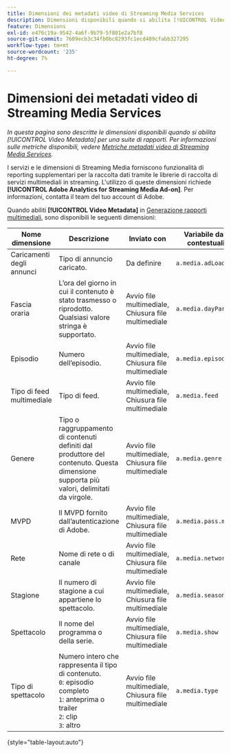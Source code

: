 ```yaml
---
title: Dimensioni dei metadati video di Streaming Media Services
description: Dimensioni disponibili quando si abilita [!UICONTROL Video Metadata] per una suite di rapporti.
feature: Dimensions
exl-id: e476c19a-9542-4a6f-9b79-5f801e2a7bf8
source-git-commit: 7609ecb3c34fb0bc8293fc1ecd409cfabb327295
workflow-type: tm+mt
source-wordcount: '235'
ht-degree: 7%

---
```


# Dimensioni dei metadati video di Streaming Media Services

*In questa pagina sono descritte le dimensioni disponibili quando si abilita [!UICONTROL Video Metadata] per una suite di rapporti. Per informazioni sulle metriche disponibili, vedere [Metriche metadati video di Streaming Media Services](../metrics/sm-video-metadata.md).*

I servizi e le dimensioni di Streaming Media forniscono funzionalità di reporting supplementari per la raccolta dati tramite le librerie di raccolta di servizi multimediali in streaming. L&#39;utilizzo di queste dimensioni richiede **[!UICONTROL Adobe Analytics for Streaming Media Ad-on]**. Per informazioni, contatta il team del tuo account di Adobe.

Quando abiliti **[!UICONTROL Video Metadata]** in [Generazione rapporti multimediali](/help/admin/admin/c-manage-report-suites/c-edit-report-suites/media-management.md), sono disponibili le seguenti dimensioni:

| Nome dimensione | Descrizione | Inviato con | Variabile dati contestuali |
| --- | --- | --- | --- |
| Caricamenti degli annunci | Tipo di annuncio caricato. | Da definire | `a.media.adLoad` |
| Fascia oraria | L’ora del giorno in cui il contenuto è stato trasmesso o riprodotto. Qualsiasi valore stringa è supportato. | Avvio file multimediale, Chiusura file multimediale | `a.media.dayPart` |
| Episodio | Numero dell’episodio. | Avvio file multimediale, Chiusura file multimediale | `a.media.episode` |
| Tipo di feed multimediale | Tipo di feed. | Avvio file multimediale, Chiusura file multimediale | `a.media.feed` |
| Genere | Tipo o raggruppamento di contenuti definiti dal produttore del contenuto. Questa dimensione supporta più valori, delimitati da virgole. | Avvio file multimediale, Chiusura file multimediale | `a.media.genre` |
| MVPD | Il MVPD fornito dall’autenticazione di Adobe. | Avvio file multimediale, Chiusura file multimediale | `a.media.pass.mvpd` |
| Rete | Nome di rete o di canale | Avvio file multimediale, Chiusura file multimediale | `a.media.network` |
| Stagione | Il numero di stagione a cui appartiene lo spettacolo. | Avvio file multimediale, Chiusura file multimediale | `a.media.season` |
| Spettacolo | Il nome del programma o della serie. | Avvio file multimediale, Chiusura file multimediale | `a.media.show` |
| Tipo di spettacolo | Numero intero che rappresenta il tipo di contenuto.<br>`0`: episodio completo<br>`1`: anteprima o trailer<br>`2`: clip<br>`3`: altro | Avvio file multimediale, Chiusura file multimediale | `a.media.type` |

{style="table-layout:auto"}
